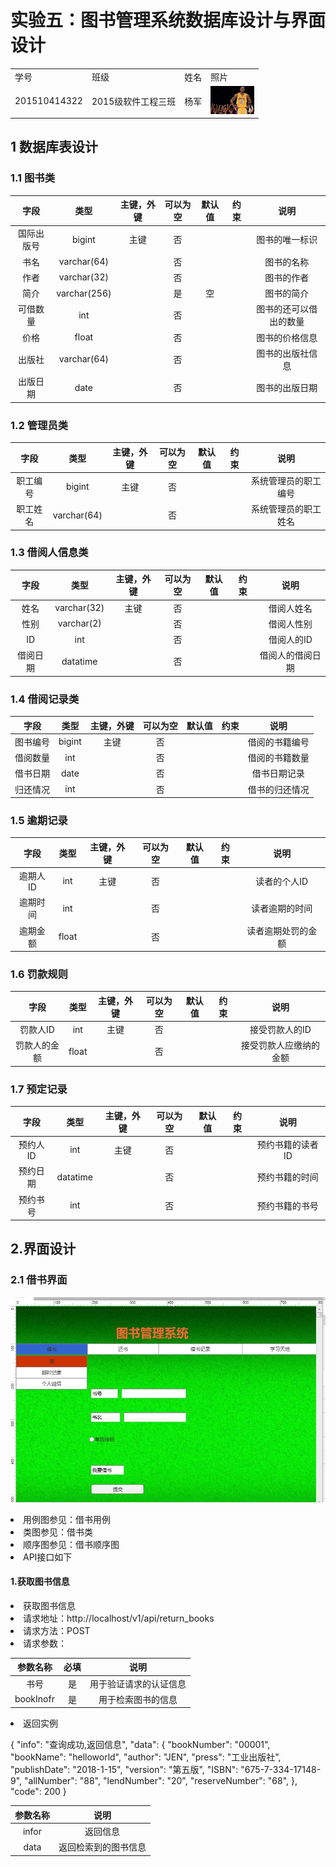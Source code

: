 # 实验五：图书管理系统数据库设计与界面设计
<table>
<tr>
<td>学号</td>
<td>班级</td>
<td>姓名</td>
<td>照片</td>
</tr>
<tr>
<td>201510414322</td>
<td>2015级软件工程三班</td>
<td>杨军</td>
<td><img src="yangjun.jpg" width="70"/></td>
</tr>
</table>

## 1 数据库表设计
### 1.1 图书类
|字段|类型|主键，外键|可以为空|默认值|约束|说明|
|:-:|:-:|:-:|:-:|:-:|:-:|:-:|
|国际出版号|bigint|主键|否|||图书的唯一标识|
|书名|varchar(64)||否|||图书的名称|
|作者|varchar(32)||否|||图书的作者|
|简介|varchar(256)||是|空||图书的简介|
|可借数量|int||否|||图书的还可以借出的数量|
|价格|float||否|||图书的价格信息|
|出版社|varchar(64)||否|||图书的出版社信息|
|出版日期|date||否|||图书的出版日期|

### 1.2 管理员类
|字段|类型|主键，外键|可以为空|默认值|约束|说明|
|:-:|:-:|:-:|:-:|:-:|:-:|:-:|
|职工编号|bigint|主键|否|||系统管理员的职工编号|
|职工姓名|varchar(64)||否|||系统管理员的职工姓名|



### 1.3 借阅人信息类
|字段|类型|主键，外键|可以为空|默认值|约束|说明|
|:-:|:-:|:-:|:-:|:-:|:-:|:-:|
|姓名|varchar(32)|主键|否|||借阅人姓名|
|性别|varchar(2)||否|||借阅人性别|
|ID|int||否|||借阅人的ID|
|借阅日期|datatime||否|||借阅人的借阅日期|


### 1.4 借阅记录类
|字段|类型|主键，外键|可以为空|默认值|约束|说明|
|:-:|:-:|:-:|:-:|:-:|:-:|:-:|
|图书编号|bigint|主键|否|||借阅的书籍编号|
|借阅数量|int||否|||借阅的书籍数量|
|借书日期|date||否|||借书日期记录|
|归还情况|int||否|||借书的归还情况|


### 1.5 逾期记录
|字段|类型|主键，外键|可以为空|默认值|约束|说明|
|:-:|:-:|:-:|:-:|:-:|:-:|:-:|
|逾期人ID|int|主键|否|||读者的个人ID|
|逾期时间|int||否|||读者逾期的时间|
|逾期金额|float||否|||读者逾期处罚的金额|


### 1.6 罚款规则
|字段|类型|主键，外键|可以为空|默认值|约束|说明|
|:-:|:-:|:-:|:-:|:-:|:-:|:-:|
|罚款人ID|int|主键|否|||接受罚款人的ID|
|罚款人的金额|float||否|||接受罚款人应缴纳的金额|

### 1.7 预定记录
|字段|类型|主键，外键|可以为空|默认值|约束|说明|
|:-:|:-:|:-:|:-:|:-:|:-:|:-:|
|预约人ID|int|主键|否|||预约书籍的读者ID|
|预约日期|datatime||否|||预约书籍的时间|
|预约书号|int||否|||预约书籍的书号|


## 2.界面设计
### 2.1 借书界面
![](pic1.png)

<li>用例图参见：借书用例</li>
<li>类图参见：借书类</li>
<li>顺序图参见：借书顺序图</li>
<li>API接口如下</li>

#### 1.获取图书信息
<li>获取图书信息</li>
<li>请求地址：http://localhost/v1/api/return_books</li>
<li>请求方法：POST</li>
<li>请求参数：</li>

|参数名称|必填|说明|
|:-:|:-:|:-:|
|书号|是|用于验证请求的认证信息|
|bookInofr|是|用于检索图书的信息|
<li>返回实例</li>

   {
       "info": "查询成功,返回信息",
       "data": {
           "bookNumber": "00001",
           "bookName": "helloworld",
           "author": "JEN",
           "press": "工业出版社",
           "publishDate": "2018-1-15",
           "version": "第五版",
           "ISBN": "675-7-334-17148-9",
           "allNumber": "88",
           "lendNumber": "20",
           "reserveNumber": "68",
           },
       "code": 200
   }

  |参数名称|说明|
  |:-:|:-:|
  |infor|返回信息|
  |data|返回检索到的图书信息|
